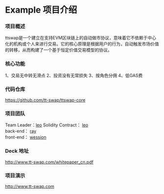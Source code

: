 # Example 项目介绍

### 项目概述

ttswap是一个建立在支持EVM区块链上的自动做市协议，意味着它不依赖于中心化的机构或个人来进行交易。它的核心原理是根据用户的行为，自动触发市场价值的转移，从而构建了一个基于恒定价值交易模型的协议。 

### 核心功能

1、交易无中转无滑点
2、投资没有无常损失
3、按角色分佣
4、低GAS费

### 代码仓库

https://github.com/tt-swap/ttswap-core

### 项目团队

Team Leader：[leo](https://github.com/ttswap)
Solidity Contract： [leo](https://github.com/ttswap)  
back-end： [ray](https://github.com/ttswap)  
front-end： [wession](https://github.com/ttswap)  

### Deck 地址

http://www.tt-swap.com/whitepaper_cn.pdf

### 项目演示

http://www.tt-swap.com